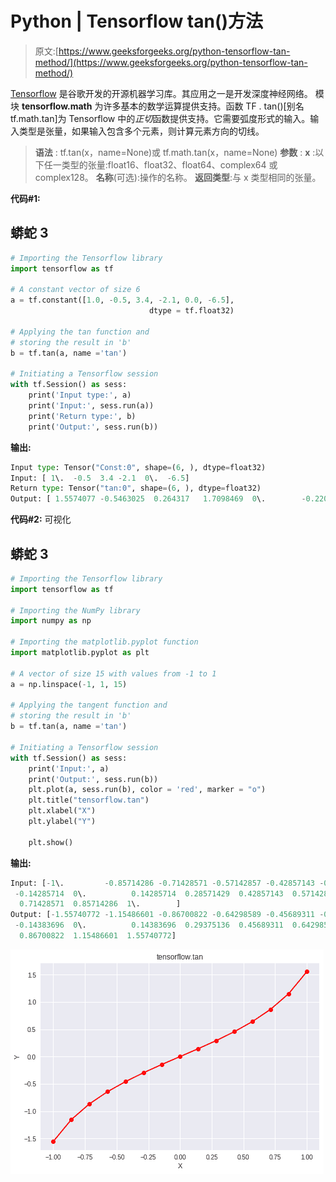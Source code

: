 # Python | Tensorflow tan()方法

> 原文:[https://www.geeksforgeeks.org/python-tensorflow-tan-method/](https://www.geeksforgeeks.org/python-tensorflow-tan-method/)

[Tensorflow](https://www.geeksforgeeks.org/introduction-to-tensorflow/) 是谷歌开发的开源机器学习库。其应用之一是开发深度神经网络。
模块 **tensorflow.math** 为许多基本的数学运算提供支持。函数 TF . tan()[别名 tf.math.tan]为 Tensorflow 中的*正切*函数提供支持。它需要弧度形式的输入。输入类型是张量，如果输入包含多个元素，则计算元素方向的切线。

> **语法** : tf.tan(x，name=None)或 tf.math.tan(x，name=None)
> **参数** :
> **x** :以下任一类型的张量:float16、float32、float64、complex64 或 complex128。
> **名称**(可选):操作的名称。
> **返回类型**:与 x 类型相同的张量。

**代码#1:**

## 蟒蛇 3

```py
# Importing the Tensorflow library
import tensorflow as tf

# A constant vector of size 6
a = tf.constant([1.0, -0.5, 3.4, -2.1, 0.0, -6.5],
                               dtype = tf.float32)

# Applying the tan function and
# storing the result in 'b'
b = tf.tan(a, name ='tan')

# Initiating a Tensorflow session
with tf.Session() as sess:
    print('Input type:', a)
    print('Input:', sess.run(a))
    print('Return type:', b)
    print('Output:', sess.run(b))
```

**输出:**

```py
Input type: Tensor("Const:0", shape=(6, ), dtype=float32)
Input: [ 1\.  -0.5  3.4 -2.1  0\.  -6.5]
Return type: Tensor("tan:0", shape=(6, ), dtype=float32)
Output: [ 1.5574077 -0.5463025  0.264317   1.7098469  0\.        -0.2202772]
```

**代码#2:** 可视化

## 蟒蛇 3

```py
# Importing the Tensorflow library
import tensorflow as tf

# Importing the NumPy library
import numpy as np

# Importing the matplotlib.pyplot function
import matplotlib.pyplot as plt

# A vector of size 15 with values from -1 to 1
a = np.linspace(-1, 1, 15)

# Applying the tangent function and
# storing the result in 'b'
b = tf.tan(a, name ='tan')

# Initiating a Tensorflow session
with tf.Session() as sess:
    print('Input:', a)
    print('Output:', sess.run(b))
    plt.plot(a, sess.run(b), color = 'red', marker = "o")
    plt.title("tensorflow.tan")
    plt.xlabel("X")
    plt.ylabel("Y")

    plt.show()
```

**输出:**

```py
Input: [-1\.         -0.85714286 -0.71428571 -0.57142857 -0.42857143 -0.28571429
 -0.14285714  0\.          0.14285714  0.28571429  0.42857143  0.57142857
  0.71428571  0.85714286  1\.        ]
Output: [-1.55740772 -1.15486601 -0.86700822 -0.64298589 -0.45689311 -0.29375136
 -0.14383696  0\.          0.14383696  0.29375136  0.45689311  0.64298589
  0.86700822  1.15486601  1.55740772]
```

![](img/e278ede0fa1e6dd01f2ed22528abdec8.png)